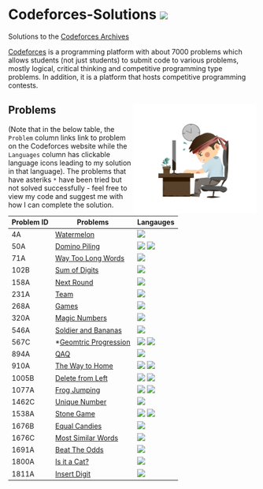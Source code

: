 # Codeforces-Solutions <img src="https://art.npanuhin.me/SVG/Codeforces/Codeforces.colored.svg" width="36px"/>

Solutions to the <a href="https://codeforces.com/">Codeforces Archives</a>

[Codeforces](https://codeforces.com/) is a programming platform with about 7000 problems which allows students (not just students) to submit code to various problems, mostly logical, critical thinking and competitive programming type problems. In addition, it is a platform that hosts competitive programming contests. 

## Problems <img align="right" width="250" src="problem_coder.png"/>

(Note that in the below table, the `Problem` column links link to problem on the Codeforces website while the `Languages` column has clickable language icons leading to my solution in that language). The problems that have asteriks `*` have been tried but not solved successfully - feel free to view my code and suggest me with how I can complete the solution.

| Problem ID | Problems | Langauges |
| - | - | - |
| 4A | [Watermelon](https://codeforces.com/problemset/problem/4/A) | <a href="src/watermelon.cpp"><img src="https://cdn.jsdelivr.net/npm/programming-languages-logos@0.0.3/src/cpp/cpp.svg" width="18px" /></a> |
| 50A | [Domino Piling](https://codeforces.com/problemset/problem/50/A) | <a href="src/domino-piling.cpp"><img src="https://cdn.jsdelivr.net/npm/programming-languages-logos@0.0.3/src/cpp/cpp.svg" width="18px" /></a> <a href="src/domino-piling.py"><img src="https://cdn.jsdelivr.net/npm/programming-languages-logos@0.0.3/src/python/python.svg" width="18px"/></a> |
| 71A | [Way Too Long Words](https://codeforces.com/problemset/problem/71/A) | <a href="src/waytoolongwords.py"><img src="https://cdn.jsdelivr.net/npm/programming-languages-logos@0.0.3/src/python/python.svg" width="18px"/></a> |
| 102B | [Sum of Digits](https://codeforces.com/problemset/problem/102/B) | <a href="src/sumofdigits.py"><img src="https://cdn.jsdelivr.net/npm/programming-languages-logos@0.0.3/src/python/python.svg" width="18px"/></a> |
| 158A | [Next Round](https://codeforces.com/problemset/problem/158/A) | <a href="src/nextround.cpp"><img src="https://cdn.jsdelivr.net/npm/programming-languages-logos@0.0.3/src/cpp/cpp.svg" width="18px" /></a> |
| 231A | [Team](https://codeforces.com/problemset/problem/231/A) | <a href="src/teams.cpp"><img src="https://cdn.jsdelivr.net/npm/programming-languages-logos@0.0.3/src/cpp/cpp.svg" width="18px" /></a> |
| 268A | [Games](https://codeforces.com/problemset/problem/268/A) | <a href="src/games.cpp"><img src="https://cdn.jsdelivr.net/npm/programming-languages-logos@0.0.3/src/cpp/cpp.svg" width="18px" /></a> |
| 320A | [Magic Numbers](https://codeforces.com/problemset/problem/320/A) | <a href="src/magicnumber.py"><img src="https://cdn.jsdelivr.net/npm/programming-languages-logos@0.0.3/src/python/python.svg" width="18px"/></a> |
| 546A | [Soldier and Bananas](https://codeforces.com/problemset/problem/546/A) | <a href="src/snb.cpp"><img src="https://cdn.jsdelivr.net/npm/programming-languages-logos@0.0.3/src/cpp/cpp.svg" width="18px" /></a> |
| 567C | *[Geomtric Progression](https://codeforces.com/problemset/problem/567/C) | <a href="src/progressgeomet.cpp"><img src="https://cdn.jsdelivr.net/npm/programming-languages-logos@0.0.3/src/cpp/cpp.svg" width="18px" /></a> <a href="src/progressgeomt.py"><img src="https://cdn.jsdelivr.net/npm/programming-languages-logos@0.0.3/src/python/python.svg" width="18px"/></a> |
| 894A | [QAQ](https://codeforces.com/problemset/problem/894/A) | <a href="src/qaq.cpp"><img src="https://cdn.jsdelivr.net/npm/programming-languages-logos@0.0.3/src/cpp/cpp.svg" width="18px" /></a> |
| 910A | [The Way to Home](https://codeforces.com/problemset/problem/910/A) | <a href="src/thewaytohome.cpp"><img src="https://cdn.jsdelivr.net/npm/programming-languages-logos@0.0.3/src/cpp/cpp.svg" width="18px" /></a> <a href="src/thewaytohome.py"><img src="https://cdn.jsdelivr.net/npm/programming-languages-logos@0.0.3/src/python/python.svg" width="18px"/></a> |
| 1005B | [Delete from Left](https://codeforces.com/problemset/problem/1005/B) | <a href="src/deleteleft.cpp"><img src="https://cdn.jsdelivr.net/npm/programming-languages-logos@0.0.3/src/python/python.svg" width="18px"/></a> <a href="src/deleteleft.py"><img src="https://cdn.jsdelivr.net/npm/programming-languages-logos@0.0.3/src/python/python.svg" width="18px"/></a>|
| 1077A | [Frog Jumping](https://codeforces.com/problemset/problem/1077/A) | <a href="src/frogjumping.cpp"><img src="https://cdn.jsdelivr.net/npm/programming-languages-logos@0.0.3/src/cpp/cpp.svg" width="18px" /></a> <a href="src/frogjumping.py"><img src="https://cdn.jsdelivr.net/npm/programming-languages-logos@0.0.3/src/python/python.svg" width="18px"/></a> |
| 1462C | [Unique Number](https://codeforces.com/problemset/problem/1462/C) | <a href="src/uniquenumber.py"><img src="https://cdn.jsdelivr.net/npm/programming-languages-logos@0.0.3/src/python/python.svg" width="18px"/></a> |
| 1538A | [Stone Game](https://codeforces.com/problemset/problem/1538/A) | <a href="src/stonegame.cpp"><img src="https://cdn.jsdelivr.net/npm/programming-languages-logos@0.0.3/src/cpp/cpp.svg" width="18px" /></a> <a href="src/stonegame.py"><img src="https://cdn.jsdelivr.net/npm/programming-languages-logos@0.0.3/src/python/python.svg" width="18px"/></a> |
| 1676B | [Equal Candies](https://codeforces.com/problemset/problem/1676/B) | <a href="src/equalcandies.py"><img src="https://cdn.jsdelivr.net/npm/programming-languages-logos@0.0.3/src/python/python.svg" width="18px"/></a> |
| 1676C | [Most Similar Words](https://codeforces.com/problemset/problem/1676/C) | <a href="src/mostsimilarwords.cpp"><img src="https://cdn.jsdelivr.net/npm/programming-languages-logos@0.0.3/src/cpp/cpp.svg" width="18px" /></a> |
| 1691A | [Beat The Odds](https://codeforces.com/problemset/problem/1691/A) | <a href="src/beattheodds.cpp"><img src="https://cdn.jsdelivr.net/npm/programming-languages-logos@0.0.3/src/cpp/cpp.svg" width="18px" /></a> |
| 1800A | [Is it a Cat?](https://codeforces.com/problemset/problem/1800/A) | <a href="src/cat.py"><img src="https://cdn.jsdelivr.net/npm/programming-languages-logos@0.0.3/src/python/python.svg" width="18px"/></a> |
| 1811A | [Insert Digit](https://codeforces.com/problemset/problem/1811/A) | <a href="src/insertd.py"><img src="https://cdn.jsdelivr.net/npm/programming-languages-logos@0.0.3/src/python/python.svg" width="18px"/></a> |

<!-- 
<a href=""><img src="https://cdn.jsdelivr.net/npm/programming-languages-logos@0.0.3/src/cpp/cpp.svg" width="18px" /></a> <a href=""><img src="https://cdn.jsdelivr.net/npm/programming-languages-logos@0.0.3/src/python/python.svg" width="18px"/></a>

|  | []() |  |
 -->